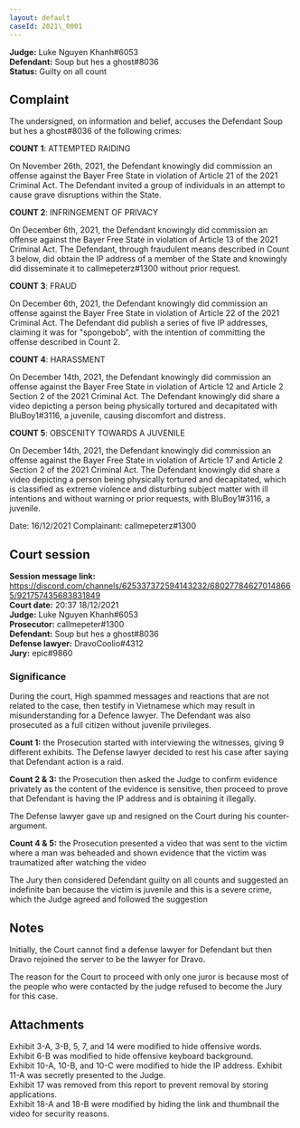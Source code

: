```yaml
---
layout: default
caseId: 2021\_0001
---
```

**Judge:** Luke Nguyen Khanh#6053 \
**Defendant:**  Soup but hes a ghost#8036 \
**Status:** Guilty on all count

## Complaint
The undersigned, on information and belief, accuses the Defendant Soup but hes a ghost#8036 of the following crimes:

__COUNT 1__: ATTEMPTED RAIDING

On November 26th, 2021, the Defendant knowingly did commission an offense against the Bayer Free State in violation of Article 21 of the 2021 Criminal Act. The Defendant invited a group of individuals in an attempt to cause grave disruptions within the State.

__COUNT 2__: INFRINGEMENT OF PRIVACY

On December 6th, 2021, the Defendant knowingly did commission an offense against the Bayer Free State in violation of Article 13 of the 2021 Criminal Act. The Defendant, through fraudulent means described in Count 3 below, did obtain the IP address of a member of the State and knowingly did disseminate it to callmepeterz#1300 without prior request.

__COUNT 3__: FRAUD

On December 6th, 2021, the Defendant knowingly did commission an offense against the Bayer Free State in violation of Article 22 of the 2021 Criminal Act. The Defendant did publish a series of five IP addresses, claiming it was for "spongebob", with the intention of committing the offense described in Count 2.

__COUNT 4__: HARASSMENT

On December 14th, 2021, the Defendant knowingly did commission an offense against the Bayer Free State in violation of Article 12 and Article 2 Section 2 of the 2021 Criminal Act. The Defendant knowingly did share a video depicting a person being physically tortured and decapitated with BluBoy1#3116, a juvenile, causing discomfort and distress.

__COUNT 5__: OBSCENITY TOWARDS A JUVENILE

On December 14th, 2021, the Defendant knowingly did commission an offense against the Bayer Free State in violation of Article 17 and Article 2 Section 2 of the 2021 Criminal Act. The Defendant knowingly did share a video depicting a person being physically tortured and decapitated, which is classified as extreme violence and disturbing subject matter with ill intentions and without warning or prior requests, with BluBoy1#3116, a juvenile.

Date: 16/12/2021
Complainant: callmepeterz#1300

## Court session
**Session message link:** https://discord.com/channels/625337372594143232/680277846270148665/921757435683831849 \
**Court date:** 20:37 18/12/2021 \
**Judge:** Luke Nguyen Khanh#6053 \
**Prosecutor:** callmepeter#1300 \
**Defendant:** Soup but hes a ghost#8036 \
**Defense lawyer:** DravoCoolio#4312 \
**Jury:** epic#9860

### Significance
During the court, High spammed messages and reactions that are not related to the case, then testify in Vietnamese which may result in misunderstanding for a Defence lawyer. The Defendant was also prosecuted as a full citizen without juvenile privileges.

__Count 1:__ the Prosecution started with interviewing the witnesses, giving 9 different exhibits. The Defense lawyer decided to rest his case after saying that Defendant action is a raid.

__Count 2 & 3:__ the Prosecution then asked the Judge to confirm evidence privately as the content of the evidence is sensitive, then proceed to prove that Defendant is having the IP address and is obtaining it illegally. 

The Defense lawyer gave up and resigned on the Court during his counter-argument. 

__Count 4 & 5:__ the Prosecution presented a video that was sent to the victim where a man was beheaded and shown evidence that the victim was traumatized after watching the video

The Jury then considered Defendant guilty on all counts and suggested an indefinite ban because the victim is juvenile and this is a severe crime, which the Judge agreed and followed the suggestion

## Notes
Initially, the Court cannot find a defense lawyer for Defendant but then Dravo rejoined the server to be the lawyer for Dravo.

The reason for the Court to proceed with only one juror is because most of the people who were contacted by the judge refused to become the Jury for this case. 

## Attachments
Exhibit 3-A, 3-B, 5, 7, and 14 were modified to hide offensive words. \
Exhibit 6-B was modified to hide offensive keyboard background.  \
Exhibit 10-A, 10-B, and 10-C were modified to hide the IP address.
Exhibit 11-A was secretly presented to the Judge. \
Exhibit 17 was removed from this report to prevent removal by storing applications. \
Exhibit 18-A and 18-B were modified by hiding the link and thumbnail the video for security reasons.
